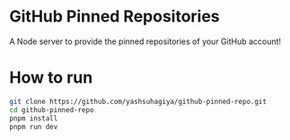 # GitHub Pinned Repositories

A Node server to provide the pinned repositories of your GitHub account!

# How to run

```bash
git clone https://github.com/yashsuhagiya/github-pinned-repo.git
cd github-pinned-repo
pnpm install
pnpm run dev
```

